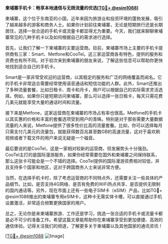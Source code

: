**柬埔寨手机卡：畅享本地通信与无限流量的优选[[TG💪+ @esim1088](https://t.me/s/esim1088)]**

柬埔寨，这个位于东南亚的小国，近年来因为旅游业和投资环境的蓬勃发展，吸引了越来越多的游客和商务人士。如果你计划前往柬埔寨，无论是短期旅行还是长期居住，选择一张合适的手机卡或流量卡都显得尤为重要。今天，我们就来聊聊柬埔寨常见的几种手机卡以及如何根据自己的需求进行选择。

首先，让我们了解一下柬埔寨的主要运营商。目前，柬埔寨市场上主要的手机卡提供商有三家：Smart、Metfone和CooTel。这三家运营商各有特色，提供的服务和资费也有所不同。对于初次来到柬埔寨的朋友来说，了解这些信息可以帮助你更快地找到适合自己的手机卡。

Smart是一家非常受欢迎的运营商，以其稳定的服务和广泛的网络覆盖而闻名。它的手机卡非常适合需要经常使用语音通话和短信功能的人群。此外，Smart还推出了多种流量套餐，比如日租卡、周卡和月卡，用户可以根据自己的实际需求灵活选择。例如，如果你只是短期访问柬埔寨，那么可以选择一张日租卡，每天只需花费几美元就能享受大量的通话时间和流量。

接下来是Metfone，这家运营商在柬埔寨的市场占有率也很高。Metfone的手机卡以其实惠的价格和丰富的套餐选项受到用户的青睐。特别是对于那些需要大量数据流量的人来说，Metfone提供了很多性价比高的流量套餐。比如，你可以选择每月只需支付几美元的流量包，就能获得数百兆甚至数GB的高速流量，这对于喜欢刷视频或者下载文件的用户来说无疑是一个福音。

最后要说的是CooTel，这是一家相对较新的运营商，但发展势头十分强劲。CooTel主打的是国际漫游服务，如果你经常需要在国外和柬埔寨之间保持联系，那么这张卡可能会是一个不错的选择。CooTel提供的国际漫游资费相对较低，并且支持多个国家和地区，这对于跨国商务人士来说非常方便。

当然，在选择手机卡时，除了考虑运营商的不同特点外，还需要关注一些具体的产品细节。比如，是否支持4G网络、是否有免费的WiFi热点共享、是否提供无限制的国内通话等。另外，现在市面上还有一些电子SIM卡（eSIM）产品，比如TG💪+ @esim1088推出的柬埔寨专用eSIM卡，这种卡无需实体卡槽，可以直接通过手机设置激活，非常适合频繁更换国家的用户。

总之，无论你是来柬埔寨旅游、工作还是学习，挑选一张合适的手机卡或流量卡都是必不可少的准备工作。希望这篇文章能帮助你在柬埔寨享受到更加便捷、高效的通信体验。记得关注我们的频道，了解更多关于柬埔寨以及其他国家的通讯资讯！

[[TG💪+ @esim1088](https://t.me/s/esim1088) ![Image](https://i.postimg.cc/4NQfJmqS/Snipaste-2025-05-13-00-14-12.png)]